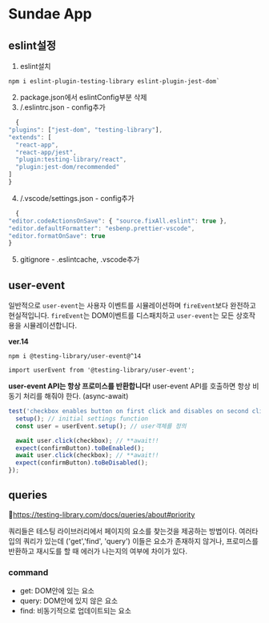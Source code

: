 # Sundae App

## eslint설정

1. eslint설치

```
npm i eslint-plugin-testing-library eslint-plugin-jest-dom`
```

2. package.json에서 eslintConfig부분 삭제
3. /.eslintrc.json - config추가

```js
  {
"plugins": ["jest-dom", "testing-library"],
"extends": [
  "react-app",
  "react-app/jest",
  "plugin:testing-library/react",
  "plugin:jest-dom/recommended"
]
}

```

4. /.vscode/settings.json - config추가

```js
  {
"editor.codeActionsOnSave": { "source.fixAll.eslint": true },
"editor.defaultFormatter": "esbenp.prettier-vscode",
"editor.formatOnSave": true
}
```

5. gitignore - .eslintcache, .vscode추가

## user-event

일반적으로 `user-event`는 사용자 이벤트를 시뮬레이션하며 `fireEvent`보다 완전하고 현실적입니다.
`fireEvent`는 DOM이벤트를 디스패치하고 `user-event`는 모든 상호작용을 시뮬레이션합니다.

**ver.14**

```
npm i @testing-library/user-event@^14
```

```
import userEvent from '@testing-library/user-event';
```

**user-event API는 항상 프로미스를 반환합니다!**
user-event API를 호출하면 항상 비동기 처리를 해줘야 한다. (async-await)

```js
test('checkbox enables button on first click and disables on second click', async () => {
  setup(); // initial settings function
  const user = userEvent.setup(); // user객체를 정의

  await user.click(checkbox); // **await!!
  expect(confirmButton).toBeEnabled();
  await user.click(checkbox); // **await!!
  expect(confirmButton).toBeDisabled();
});
```

## queries

🔗https://testing-library.com/docs/queries/about#priority

쿼리들은 테스팅 라이브러리에서 페이지의 요소를 찾는것을 제공하는 방법이다. 여러타입의 쿼리가 있는데 ('get','find', 'query') 이들은 요소가 존재하지 않거나, 프로미스를 반환하고 재시도를 할 때 에러가 나는지의 여부에 차이가 있다.

### command

- get: DOM안에 있는 요소
- query: DOM안에 있지 않은 요소
- find: 비동기적으로 업데이트되는 요소
